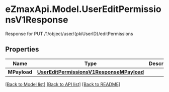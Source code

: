 # eZmaxApi.Model.UserEditPermissionsV1Response
Response for PUT /1/object/user/{pkiUserID}/editPermissions

## Properties

Name | Type | Description | Notes
------------ | ------------- | ------------- | -------------
**MPayload** | [**UserEditPermissionsV1ResponseMPayload**](UserEditPermissionsV1ResponseMPayload.md) |  | 

[[Back to Model list]](../README.md#documentation-for-models) [[Back to API list]](../README.md#documentation-for-api-endpoints) [[Back to README]](../README.md)

